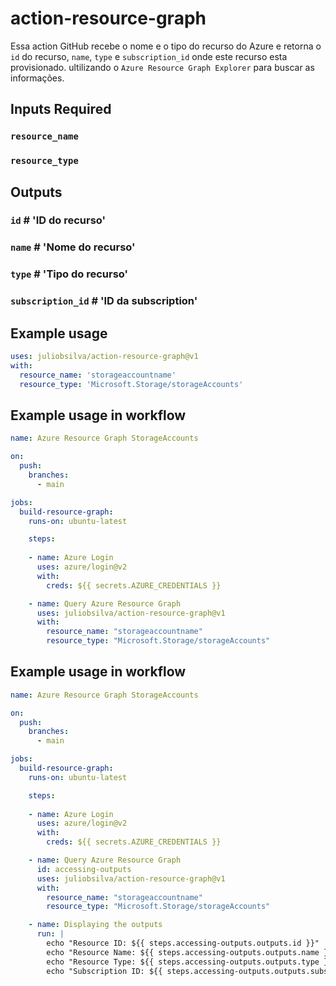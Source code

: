 # action-resource-graph

Essa action GitHub recebe o nome e o tipo do recurso do Azure e retorna o `id` do recurso, `name`, `type` e `subscription_id` onde este recurso esta provisionado. ultilizando o `Azure Resource Graph Explorer` para buscar as informações.

## Inputs **Required**

### `resource_name`
### `resource_type`

## Outputs

### `id`               # 'ID do recurso'
### `name`             # 'Nome do recurso'
### `type`             # 'Tipo do recurso'
### `subscription_id`  # 'ID da subscription'

## Example usage

```yaml
uses: juliobsilva/action-resource-graph@v1
with:
  resource_name: 'storageaccountname'
  resource_type: 'Microsoft.Storage/storageAccounts'
```

## Example usage in workflow

```yaml
name: Azure Resource Graph StorageAccounts

on:
  push:
    branches:
      - main

jobs:
  build-resource-graph:
    runs-on: ubuntu-latest

    steps:
      
    - name: Azure Login
      uses: azure/login@v2
      with:
        creds: ${{ secrets.AZURE_CREDENTIALS }}

    - name: Query Azure Resource Graph
      uses: juliobsilva/action-resource-graph@v1
      with:
        resource_name: "storageaccountname"
        resource_type: "Microsoft.Storage/storageAccounts"
```

## Example usage in workflow

```yaml
name: Azure Resource Graph StorageAccounts

on:
  push:
    branches:
      - main

jobs:
  build-resource-graph:
    runs-on: ubuntu-latest

    steps:
      
    - name: Azure Login
      uses: azure/login@v2
      with:
        creds: ${{ secrets.AZURE_CREDENTIALS }}

    - name: Query Azure Resource Graph
      id: accessing-outputs
      uses: juliobsilva/action-resource-graph@v1
      with:
        resource_name: "storageaccountname"
        resource_type: "Microsoft.Storage/storageAccounts"

    - name: Displaying the outputs
      run: |
        echo "Resource ID: ${{ steps.accessing-outputs.outputs.id }}"
        echo "Resource Name: ${{ steps.accessing-outputs.outputs.name }}"
        echo "Resource Type: ${{ steps.accessing-outputs.outputs.type }}"
        echo "Subscription ID: ${{ steps.accessing-outputs.outputs.subscription_id }}"

```






